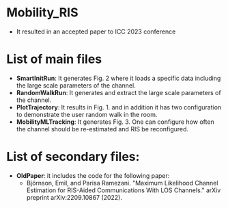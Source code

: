 # Mobility_RIS
* It resulted in an accepted paper to ICC 2023 conference
# List of main files #
* **SmartInitRun**: It generates Fig. 2 where it loads a specific data including the large scale parameters of the channel.
* **RandomWalkRun**: It generates and extract the large scale parameters of the channel. 
* **PlotTrajectory**: It results in Fig. 1. and in addition it has two configuration to demonstrate the user random walk in the room.
* **MobilityMLTracking**: It generates Fig. 3. One can configure how often the channel should be re-estimated and RIS be reconfigured.


# List of secondary files:
* **OldPaper**: it includes the code for the following paper: 
  * Björnson, Emil, and Parisa Ramezani. "Maximum Likelihood Channel Estimation for RIS-Aided Communications With LOS Channels." arXiv preprint arXiv:2209.10867 (2022).
